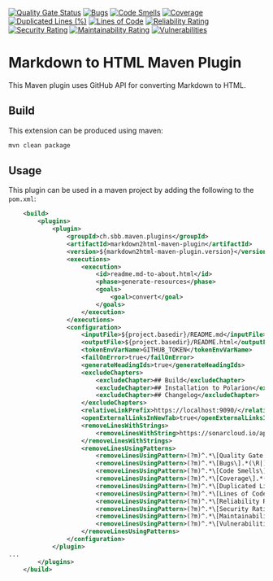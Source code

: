 [![Quality Gate Status](https://sonarcloud.io/api/project_badges/measure?project=SchweizerischeBundesbahnen_markdown2html-maven-plugin&metric=alert_status)](https://sonarcloud.io/summary/new_code?id=SchweizerischeBundesbahnen_markdown2html-maven-plugin)
[![Bugs](https://sonarcloud.io/api/project_badges/measure?project=SchweizerischeBundesbahnen_markdown2html-maven-plugin&metric=bugs)](https://sonarcloud.io/summary/new_code?id=SchweizerischeBundesbahnen_markdown2html-maven-plugin)
[![Code Smells](https://sonarcloud.io/api/project_badges/measure?project=SchweizerischeBundesbahnen_markdown2html-maven-plugin&metric=code_smells)](https://sonarcloud.io/summary/new_code?id=SchweizerischeBundesbahnen_markdown2html-maven-plugin)
[![Coverage](https://sonarcloud.io/api/project_badges/measure?project=SchweizerischeBundesbahnen_markdown2html-maven-plugin&metric=coverage)](https://sonarcloud.io/summary/new_code?id=SchweizerischeBundesbahnen_markdown2html-maven-plugin)
[![Duplicated Lines (%)](https://sonarcloud.io/api/project_badges/measure?project=SchweizerischeBundesbahnen_markdown2html-maven-plugin&metric=duplicated_lines_density)](https://sonarcloud.io/summary/new_code?id=SchweizerischeBundesbahnen_markdown2html-maven-plugin)
[![Lines of Code](https://sonarcloud.io/api/project_badges/measure?project=SchweizerischeBundesbahnen_markdown2html-maven-plugin&metric=ncloc)](https://sonarcloud.io/summary/new_code?id=SchweizerischeBundesbahnen_markdown2html-maven-plugin)
[![Reliability Rating](https://sonarcloud.io/api/project_badges/measure?project=SchweizerischeBundesbahnen_markdown2html-maven-plugin&metric=reliability_rating)](https://sonarcloud.io/summary/new_code?id=SchweizerischeBundesbahnen_markdown2html-maven-plugin)
[![Security Rating](https://sonarcloud.io/api/project_badges/measure?project=SchweizerischeBundesbahnen_markdown2html-maven-plugin&metric=security_rating)](https://sonarcloud.io/summary/new_code?id=SchweizerischeBundesbahnen_markdown2html-maven-plugin)
[![Maintainability Rating](https://sonarcloud.io/api/project_badges/measure?project=SchweizerischeBundesbahnen_markdown2html-maven-plugin&metric=sqale_rating)](https://sonarcloud.io/summary/new_code?id=SchweizerischeBundesbahnen_markdown2html-maven-plugin)
[![Vulnerabilities](https://sonarcloud.io/api/project_badges/measure?project=SchweizerischeBundesbahnen_markdown2html-maven-plugin&metric=vulnerabilities)](https://sonarcloud.io/summary/new_code?id=SchweizerischeBundesbahnen_markdown2html-maven-plugin)

# Markdown to HTML Maven Plugin

This Maven plugin uses GitHub API for converting Markdown to HTML.

## Build

This extension can be produced using maven:
```bash
mvn clean package
```

## Usage

This plugin can be used in a maven project by adding the following to the `pom.xml`:

```xml
    <build>
        <plugins>
            <plugin>
                <groupId>ch.sbb.maven.plugins</groupId>
                <artifactId>markdown2html-maven-plugin</artifactId>
                <version>${markdown2html-maven-plugin.version}</version>
                <executions>
                    <execution>
                        <id>readme.md-to-about.html</id>
                        <phase>generate-resources</phase>
                        <goals>
                            <goal>convert</goal>
                        </goals>
                    </execution>
                </executions>
                <configuration>
                    <inputFile>${project.basedir}/README.md</inputFile>
                    <outputFile>${project.basedir}/README.html</outputFile>
                    <tokenEnvVarName>GITHUB_TOKEN</tokenEnvVarName>
                    <failOnError>true</failOnError>
                    <generateHeadingIds>true</generateHeadingIds>
                    <excludeChapters>
                        <excludeChapter>## Build</excludeChapter>
                        <excludeChapter>## Installation to Polarion</excludeChapter>
                        <excludeChapter>## Changelog</excludeChapter>
                    </excludeChapters>
                    <relativeLinkPrefix>https://localhost:9090/</relativeLinkPrefix>
                    <openExternalLinksInNewTab>true</openExternalLinksInNewTab>
                    <removeLinesWithStrings>
                        <removeLinesWithString>https://sonarcloud.io/api/project_badges/</removeLinesWithString>
                    </removeLinesWithStrings>
                    <removeLinesUsingPatterns>
                        <removeLinesUsingPattern>(?m)^.*\[Quality Gate Status\].*(\R|)</removeLinesUsingPattern>
                        <removeLinesUsingPattern>(?m)^.*\[Bugs\].*(\R|)</removeLinesUsingPattern>
                        <removeLinesUsingPattern>(?m)^.*\[Code Smells\].*(\R|)</removeLinesUsingPattern>
                        <removeLinesUsingPattern>(?m)^.*\[Coverage\].*(\R|)</removeLinesUsingPattern>
                        <removeLinesUsingPattern>(?m)^.*\[Duplicated Lines \(%\)\].*(\R|)</removeLinesUsingPattern>
                        <removeLinesUsingPattern>(?m)^.*\[Lines of Code\].*(\R|)</removeLinesUsingPattern>
                        <removeLinesUsingPattern>(?m)^.*\[Reliability Rating\].*(\R|)</removeLinesUsingPattern>
                        <removeLinesUsingPattern>(?m)^.*\[Security Rating\].*(\R|)</removeLinesUsingPattern>
                        <removeLinesUsingPattern>(?m)^.*\[Maintainability Rating\].*(\R|)</removeLinesUsingPattern>
                        <removeLinesUsingPattern>(?m)^.*\[Vulnerabilities\].*(\R|)</removeLinesUsingPattern>
                    </removeLinesUsingPatterns>
                </configuration>
            </plugin>
...
        </plugins>
    </build>
```
